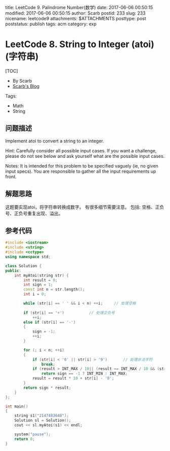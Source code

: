 title: LeetCode 9. Palindrome Number(数学)
date: 2017-06-06 00:50:15
modified: 2017-06-06 00:50:15
author: Scarb
postid: 233
slug: 233
nicename: leetcode9
attachments: $ATTACHMENTS
posttype: post
poststatus: publish
tags: acm
category: exp

# LeetCode 8. String to Integer (atoi)(字符串)
[TOC]

- By Scarb
- [Scarb's Blog](http://115.28.48.229/wordpress/)


Tags:

- Math 
- String


## 问题描述

Implement atoi to convert a string to an integer.

Hint: Carefully consider all possible input cases. If you want a challenge, please do not see below and ask yourself what are the possible input cases.

Notes: It is intended for this problem to be specified vaguely (ie, no given input specs). You are responsible to gather all the input requirements up front.


## 解题思路
这题要实现atoi，将字符串转换成数字。
有很多细节需要注意。
包括: 空格、正负号、正负号重复出现、溢出。

## 参考代码
```C++
#include <iostream>
#include <string>
#include <cctype>
using namespace std;

class Solution {
public:
	int myAtoi(string str) {
		int result = 0;
		int sign = 1;
		const int n = str.length();
		int i = 0;

		while (str[i] == ' ' && i < n) ++i;     // 处理空格
		
		if (str[i] == '+')           // 处理正负号
			++i;
		else if (str[i] == '-')
		{
			sign = -1;
			++i;
		}

		for (; i < n; ++i)
		{
			if (str[i] < '0' || str[i] > '9')       // 处理非法字符
				break;
			if (result > INT_MAX / 10|| (result == INT_MAX / 10 && (str[i] - '0') > INT_MAX % 10))      // 处理溢出
				return sign == -1 ? INT_MIN : INT_MAX;
			result = result * 10 + str[i] - '0';
		}
		return sign * result;
	}
};

int main()
{
	string s1("2147483648");
	Solution sl = Solution();
	cout << sl.myAtoi(s1) << endl;

	system("pause");
	return 0;
}
```
